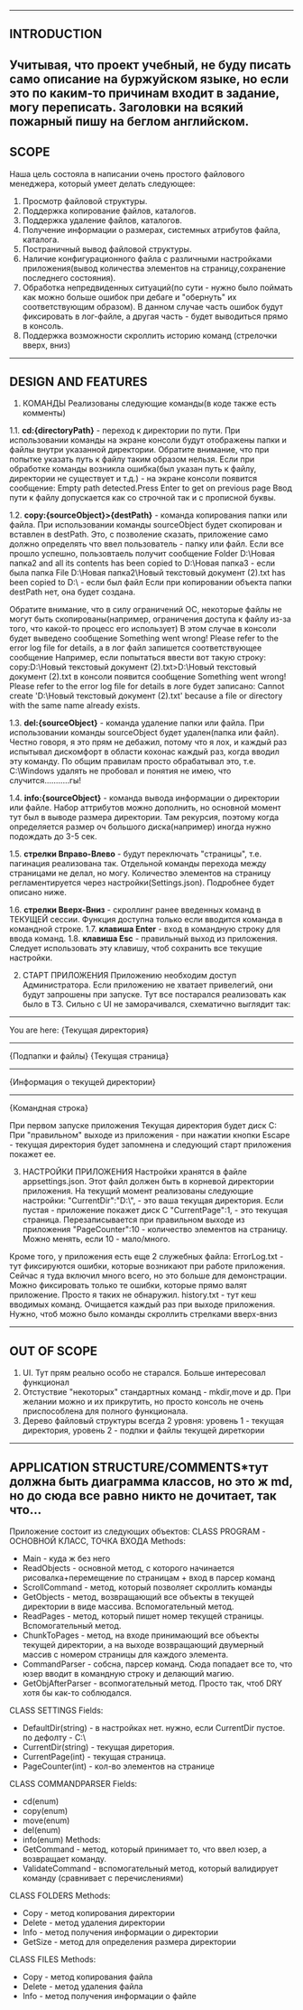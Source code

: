 -----------------------------
INTRODUCTION
-----------------------------
Учитывая, что проект учебный, не буду писать само описание на буржуйском языке, но если это по каким-то причинам входит в задание, могу переписать. 
Заголовки на всякий пожарный пишу на беглом английском.
-----------------------------
SCOPE
-----------------------------
Наша цель состояла в написании очень простого файлового менеджера, который умеет делать следующее:
1. Просмотр файловой структуры.
2. Поддержка копирование файлов, каталогов.
3. Поддержка удаление файлов, каталогов.
4. Получение информации о размерах, системных атрибутов файла, каталога.
5. Постраничный вывод файловой структуры.
6. Наличие конфигурационного файла с различными настройками приложения(вывод количества элементов на страницу,сохранение последнего состояния).
7. Обработка непредвиденных ситуаций(по сути - нужно было поймать как можно больше ошибок при дебаге и "обернуть" их соответствующим образом).
В данном случае часть ошибок будут фиксировать в лог-файле, а другая часть - будет выводиться прямо в консоль. 
8. Поддержка возможности скроллить историю команд (стрелочки вверх, вниз)
--------------------------------
DESIGN AND FEATURES
--------------------------------
1. КОМАНДЫ
Реализованы следующие команды(в коде также есть комменты)

1.1. **cd:{directoryPath}** - переход к директории по пути. При использовании команды на экране консоли будут отображены папки и файлы внутри указанной директории.
Обратите внимание, что при попытке указать путь к файлу таким образом нельзя. Если при обработке команды возникла ошибка(был указан путь к файлу, директории
не существует и т.д.) - на экране консоли появится сообщение:
Empty path detected.Press Enter to get on previous page
Ввод пути к файлу допускается как со строчной так и с прописной буквы.

1.2. **copy:{sourceObject}>{destPath}** - команда копирования папки или файла. При использовании команды sourceObject будет скопирован и вставлен в destPath.
Это, с позволение сказать, приложение само должно определять что ввел пользователь - папку или файл. 
Если все прошло успешно, пользовтаель получит сообщение
Folder D:\Новая папка2 and all its contents has been copied to D:\Новая папка3 - если была папка
File D:\Новая папка2\Новый текстовый документ (2).txt has been copied to D:\ - если был файл
Если при копировании объекта папки destPath нет, она будет создана.

Обратите внимание, что в силу ограничений ОС, некоторые файлы не могут быть скопированы(например, ограничения доступа к файлу из-за того, что какой-то процесс его использует)
В этом случае в консоли будет выведено сообщение Something went wrong! Please refer to the error log file for details, а в лог файл запишется соответствующее сообщение
Например, если попытаться ввести вот такую строку: 
copy:D:\Новый текстовый документ (2).txt>D:\Новый текстовый документ (2).txt
в консоли появится сообщение Something went wrong! Please refer to the error log file for details
в логе будет записано: Cannot create 'D:\Новый текстовый документ (2).txt' because a file or directory with the same name already exists.

1.3. **del:{sourceObject}** - команда удаление папки или файла. При использовании команды sourceObject будет удален(папка или файл).
Честно говоря, я это прям не дебажил, потому что я лох, и каждый раз испытывал дискомфорт в области кохонас каждый раз, когда вводил эту команду.
По общим правилам просто обрабатывал это, т.е. C:\\Windows удалять не пробовал и понятия не имею, что случится...........гы!

1.4. **info:{sourceObject}** - команда вывода информации о директории или файле. Набор аттрибутов можно дополнить, но основной момент тут был в выводе 
размера директории. Там рекурсия, поэтому когда определяется размер оч большого диска(например) иногда нужно подождать до 3-5 сек.

1.5. **стрелки Вправо-Влево** - будут переключать "страницы", т.е. пагинация реализована так. Отдельной команды перехода между страницами не делал, но могу.
Количество элементов на страницу регламентируется через настройки(Settings.json). Подробнее будет описано ниже.

1.6. **стрелки Вверх-Вниз** - скроллинг ранее введенных команд в ТЕКУЩЕЙ сессии. Функция доступна только если вводится команда в командной строке.
1.7. **клавиша Enter** - вход в командную строку для ввода команд.
1.8. **клавиша Esc** - правильный выход из приложения. Следует использовать эту клавишу, чтоб сохранить все текущие настройки.

2. СТАРТ ПРИЛОЖЕНИЯ
Приложению необходим доступ Администратора. Если приложению не хватает привелегий, они будут запрошены при запуске.
Тут все постарался реализовать как было в ТЗ. Сильно с UI не заморачивался, схематично выглядит так:

------------------------
You are here: {Текущая директория}

------------------------
{Подпапки и файлы}
{Текущая страница}

------------------------
{Информация о текущей директории}

------------------------
{Командная строка}

При первом запуске приложения Текущая директория будет диск C:\
При "правильном" выходе из приложения - при нажатии кнопки Escape - текущая директория будет запомнена и следующий старт приложения покажет ее.

3. НАСТРОЙКИ ПРИЛОЖЕНИЯ
Настройки хранятся в файле appsettings.json. Этот файл должен быть в корневой директории приложения.
На текущий момент реализованы следующие настройки:
"CurrentDir":"D:\\", - это ваша текущая директория. Если пустая - приложение покажет диск C
"CurrentPage":1, - это текущая страница. Перезаписывается при правильном выходе из приложения
"PageCounter":10 - количество элементов на страницу. Можно менять, если 10 - мало/много.

Кроме того, у приложения есть еще 2 служебных файла:
ErrorLog.txt - тут фиксируются ошибки, которые возникают при работе приложения. Сейчас я туда включил много всего, но это больше для демонстрации. Можно фиксировать только те ошибки, которые прямо валят приложение. Просто я таких не обнаружил.
history.txt - тут кеш вводимых команд. Очищается каждый раз при выходе приложения. Нужно, чтоб можно было команды скроллить стрелками вверх-вниз

--------------------------------
OUT OF SCOPE
--------------------------------
1. UI. Тут прям реально особо не старался. Больше интересовал функционал
2. Отстуствие "некоторых" стандартных команд - mkdir,move и др. При желании можно и их прикрутить, но просто консоль не очень приспособлена для полного функционала.
3. Дерево файловый структуры всегда 2 уровня: уровень 1 - текущая директория, уровень 2 - подпки и файлы текущей диреткории
-------------------------------
APPLICATION STRUCTURE/COMMENTS*тут должна быть диаграмма классов, но это ж md, но до сюда все равно никто не дочитает, так что...
-------------------------------
Приложение состоит из следующих объектов:
CLASS PROGRAM - ОСНОВНОЙ КЛАСС, ТОЧКА ВХОДА
Methods:
- Main - куда ж без него
- ReadObjects - основной метод, с которого начинается рисовалка+перемещение по страницам + вход в парсер команд
- ScrollCommand - метод, который позволяет скроллить команды
- GetObjects - метод, возвращающий все объекты в текущей директории в виде массива. Вспомогательный метод.
- ReadPages - метод, который пишет номер текущей страницы. Вспомогательный метод.
- ChunkToPages - метод, на входе принимающий все объекты текущей директории, а на выходе возвращающий двумерный массив с номером страницы для каждого элемента.
- CommandParser - собсна, парсер команд. Сюда попадает все то, что юзер вводит в командную строку и делающий магию.
- GetObjAfterParser - всопмогательный метод. Просто так, чтоб DRY хотя бы как-то соблюдался.

CLASS SETTINGS
Fields:
- DefaultDir(string) - в настройках нет. нужно, если CurrentDir пустое. по дефолту - C:\\
- CurrentDir(string) - текущая диретория. 
- CurrentPage(int) - текущая страница.
- PageCounter(int) - кол-во элементов на странице

CLASS COMMANDPARSER
Fields:
- cd(enum)
- copy(enum)
- move(enum)
- del(enum)
- info(enum)
Methods:
- GetCommand - метод, который принимает то, что ввел юзер, а возвращает команду.
- ValidateCommand - вспомогательный метод, который валидирует команду (сравнивает с перечислениями)

CLASS FOLDERS
Methods:
- Copy - метод копирования директории
- Delete - метод удаления директории
- Info - метод получения информации о директории
- GetSize - метод для определения размера директории

CLASS FILES
Methods:
- Copy - метод копирования файла
- Delete - метод удаления файла
- Info - метод получения информации о файле


